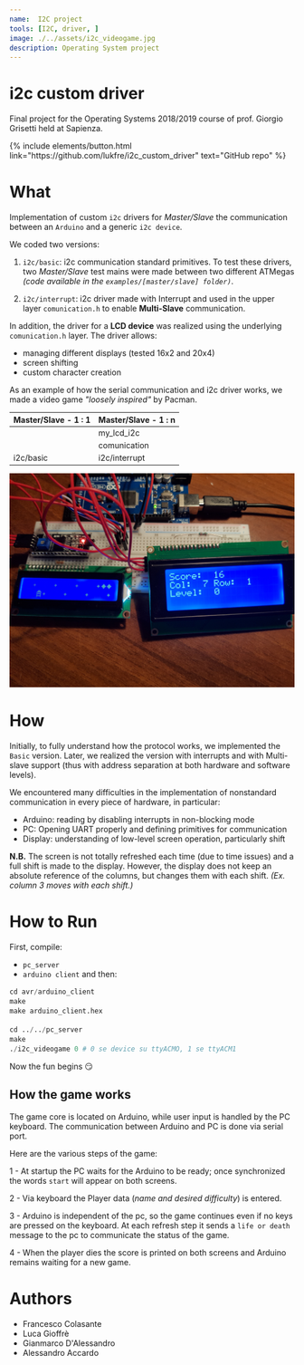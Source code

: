 ```yaml
---
name:  I2C project 
tools: [I2C, driver, ]
image: ./../assets/i2c_videogame.jpg
description: Operating System project
---
```

# i2c custom driver
Final project for the Operating Systems 2018/2019 course of prof. Giorgio Grisetti held at Sapienza.

<p class="text-center">
{% include elements/button.html link="https://github.com/lukfre/i2c_custom_driver" text="GitHub repo" %}
</p>

# What
Implementation of custom `i2c` drivers for *Master/Slave* the communication between an `Arduino` and a generic `i2c device`.

We coded two versions:
1. `i2c/basic`: i2c communication standard primitives.
    To test these drivers, two *Master/Slave* test mains were made between two different ATMegas *(code available in the `examples/[master/slave] folder)`*.

2. `i2c/interrupt`: i2c driver made with Interrupt and used in the upper layer `comunication.h` to enable **Multi-Slave** communication.

In addition, the driver for a **LCD device** was realized using the underlying `comunication.h` layer.
The driver allows:
- managing different displays (tested 16x2 and 20x4)
- screen shifting
- custom character creation

As an example of how the serial communication and i2c driver works, we made a video game _"loosely inspired"_ by Pacman.


| Master/Slave - 1 : 1| Master/Slave - 1 : n |
|--------------|---------------|
|              | my_lcd_i2c    |
|              | comunication  |
| i2c/basic    | i2c/interrupt |

![arduino](./../assets/i2c_videogame.jpg)

# How
Initially, to fully understand how the protocol works, we implemented the `Basic` version.
Later, we realized the version with interrupts and with Multi-slave support (thus with address separation at both hardware and software levels).

We encountered many difficulties in the implementation of nonstandard communication in every piece of hardware, in particular:
- Arduino: reading by disabling interrupts in non-blocking mode 
- PC: Opening UART properly and defining primitives for communication
- Display: understanding of low-level screen operation, particularly shift

**N.B.** The screen is not totally refreshed each time (due to time issues) and a full shift is made to the display.
However, the display does not keep an absolute reference of the columns, but changes them with each shift. *(Ex. column 3 moves with each shift.)*


# How to Run
First, compile:
- `pc_server`
- `arduino client`
and then:
```s
cd avr/arduino_client
make
make arduino_client.hex

cd ../../pc_server
make
./i2c_videogame 0 # 0 se device su ttyACMO, 1 se ttyACM1
```

Now the fun begins :smirk:

## How the game works
The game core is located on Arduino, while user input is handled by the PC keyboard.
The communication between Arduino and PC is done via serial port.

Here are the various steps of the game:

1 - At startup the PC waits for the Arduino to be ready; once synchronized the words `start` will appear on both screens.

2 - Via keyboard the Player data (*name and desired difficulty*) is entered.

3 - Arduino is independent of the pc, so the game continues even if no keys are pressed on the keyboard. At each refresh step it sends a `life or death` message to the pc to communicate the status of the game.

4 - When the player dies the score is printed on both screens and Arduino remains waiting for a new game.

# Authors 
- Francesco Colasante
- Luca Gioffrè
- Gianmarco D'Alessandro
- Alessandro Accardo